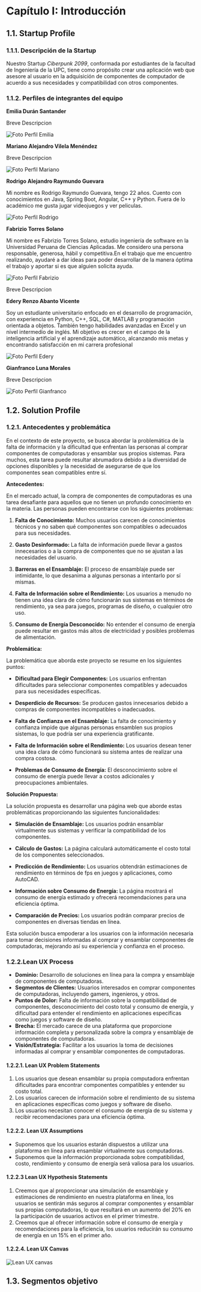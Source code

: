 # Capítulo I: Introducción
## 1.1. Startup Profile
### 1.1.1. Descripción de la Startup
Nuestro Startup *Ciberpunk 2099*, conformada por estudiantes de la facultad de Ingeniería de la UPC, tiene como propósito crear una aplicación web que asesore al usuario en la adquisición de componentes de computador de acuerdo a sus necesidades y compatibilidad con otros componentes. 

### 1.1.2. Perfiles de integrantes del equipo
**Emilia Durán Santander**

Breve Descripcion

![Foto Perfil Emilia](/Fotos/Emilia.png)

**Mariano Alejandro Vilela Menéndez**

Breve Descripcion

![Foto Perfil Mariano](/Fotos/Mariano.png)

**Rodrigo Alejandro Raymundo Guevara**

Mi nombre es Rodrigo Raymundo Guevara, tengo 22 años. Cuento con conocimientos 
en Java, Spring Boot, Angular, C++ y Python. Fuera de lo académico me gusta 
jugar videojuegos y ver peliculas. 

![Foto Perfil Rodrigo](/Fotos/Rodrigo.png)

**Fabrizio Torres Solano**

Mi nombre es Fabrizio Torres Solano, estudio ingeniería de software 
en la Universidad Peruana de Ciencias Aplicadas. Me considero una 
persona responsable, generosa, hábil y competitiva.En el trabajo que 
me encuentro realizando, ayudaré a dar ideas para poder desarrollar 
de la manera óptima el trabajo y aportar si es que alguien solicita 
ayuda.

![Foto Perfil Fabrizio](/Fotos/Fabrizio.jpeg)

Breve Descripcion

**Edery Renzo Abanto Vicente**

Soy un estudiante universitario enfocado en el desarrollo de programación, con 
experiencia en Python, C++, SQL, C#, MATLAB y programación orientada a objetos. 
También tengo habilidades avanzadas en Excel y un nivel intermedio de inglés. Mi 
objetivo es crecer en el campo de la inteligencia artificial y el aprendizaje automático, 
alcanzando mis metas y encontrando satisfacción en mi carrera profesional

![Foto Perfil Edery](/Fotos/Edery.png)

**Gianfranco Luna Morales**

Breve Descripcion

![Foto Perfil Gianfranco](/Fotos/Gianfranco.png)

## 1.2. Solution Profile

### 1.2.1. Antecedentes y problemática 
En el contexto de este proyecto, se busca abordar la problemática de la falta de información y la dificultad que enfrentan las personas al comprar componentes de computadoras y ensamblar sus propios sistemas. Para muchos, esta tarea puede resultar abrumadora debido a la diversidad de opciones disponibles y la necesidad de asegurarse de que los componentes sean compatibles entre sí.

**Antecedentes:**

En el mercado actual, la compra de componentes de computadoras es una tarea desafiante para aquellos que no tienen un profundo conocimiento en la materia. Las personas pueden encontrarse con los siguientes problemas:

1. **Falta de Conocimiento:** Muchos usuarios carecen de conocimientos técnicos y no saben qué componentes son compatibles o adecuados para sus necesidades.

2. **Gasto Desinformado:** La falta de información puede llevar a gastos innecesarios o a la compra de componentes que no se ajustan a las necesidades del usuario.

3. **Barreras en el Ensamblaje:** El proceso de ensamblaje puede ser intimidante, lo que desanima a algunas personas a intentarlo por sí mismas.

4. **Falta de Información sobre el Rendimiento:** Los usuarios a menudo no tienen una idea clara de cómo funcionarán sus sistemas en términos de rendimiento, ya sea para juegos, programas de diseño, o cualquier otro uso.

5. **Consumo de Energía Desconocido:** No entender el consumo de energía puede resultar en gastos más altos de electricidad y posibles problemas de alimentación.

**Problemática:**

La problemática que aborda este proyecto se resume en los siguientes puntos:

- **Dificultad para Elegir Componentes:** Los usuarios enfrentan dificultades para seleccionar componentes compatibles y adecuados para sus necesidades específicas.

- **Desperdicio de Recursos:** Se producen gastos innecesarios debido a compras de componentes incompatibles o inadecuados.

- **Falta de Confianza en el Ensamblaje:** La falta de conocimiento y confianza impide que algunas personas ensamblen sus propios sistemas, lo que podría ser una experiencia gratificante.

- **Falta de Información sobre el Rendimiento:** Los usuarios desean tener una idea clara de cómo funcionará su sistema antes de realizar una compra costosa.

- **Problemas de Consumo de Energía:** El desconocimiento sobre el consumo de energía puede llevar a costos adicionales y preocupaciones ambientales.

**Solución Propuesta:**

La solución propuesta es desarrollar una página web que aborde estas problemáticas proporcionando las siguientes funcionalidades:

- **Simulación de Ensamblaje:** Los usuarios podrán ensamblar virtualmente sus sistemas y verificar la compatibilidad de los componentes.

- **Cálculo de Gastos:** La página calculará automáticamente el costo total de los componentes seleccionados.

- **Predicción de Rendimiento:** Los usuarios obtendrán estimaciones de rendimiento en términos de fps en juegos y aplicaciones, como AutoCAD.

- **Información sobre Consumo de Energía:** La página mostrará el consumo de energía estimado y ofrecerá recomendaciones para una eficiencia óptima.

- **Comparación de Precios:** Los usuarios podrán comparar precios de componentes en diversas tiendas en línea.

Esta solución busca empoderar a los usuarios con la información necesaria para tomar decisiones informadas al comprar y ensamblar componentes de computadoras, mejorando así su experiencia y confianza en el proceso.
### 1.2.2.Lean UX Process

- **Dominio:** Desarrollo de soluciones en línea para la compra y ensamblaje de componentes de computadoras.
- **Segmentos de Clientes:** Usuarios interesados en comprar componentes de computadoras, incluyendo gamers, ingenieros, y otros.
- **Puntos de Dolor:** Falta de información sobre la compatibilidad de componentes, desconocimiento del costo total y consumo de energía, y dificultad para entender el rendimiento en aplicaciones específicas como juegos y software de diseño.
- **Brecha:** El mercado carece de una plataforma que proporcione información completa y personalizada sobre la compra y ensamblaje de componentes de computadoras.
- **Visión/Estrategia:** Facilitar a los usuarios la toma de decisiones informadas al comprar y ensamblar componentes de computadoras.

#### 1.2.2.1. Lean UX Problem Statements

1. Los usuarios que desean ensamblar su propia computadora enfrentan dificultades para encontrar componentes compatibles y entender su costo total.
2. Los usuarios carecen de información sobre el rendimiento de su sistema en aplicaciones específicas como juegos y software de diseño.
3. Los usuarios necesitan conocer el consumo de energía de su sistema y recibir recomendaciones para una eficiencia óptima.

#### 1.2.2.2. Lean UX Assumptions

- Suponemos que los usuarios estarán dispuestos a utilizar una plataforma en línea para ensamblar virtualmente sus computadoras.
- Suponemos que la información proporcionada sobre compatibilidad, costo, rendimiento y consumo de energía será valiosa para los usuarios.

#### 1.2.2.3 Lean UX Hypothesis Statements

1. Creemos que al proporcionar una simulación de ensamblaje y estimaciones de rendimiento en nuestra plataforma en línea, los usuarios se sentirán más seguros al comprar componentes y ensamblar sus propias computadoras, lo que resultará en un aumento del 20% en la participación de usuarios activos en el primer trimestre.
2. Creemos que al ofrecer información sobre el consumo de energía y recomendaciones para la eficiencia, los usuarios reducirán su consumo de energía en un 15% en el primer año.

#### 1.2.2.4. Lean UX Canvas
![Lean UX canvas](/Fotos/Canvas.jpg)
## 1.3. Segmentos objetivo